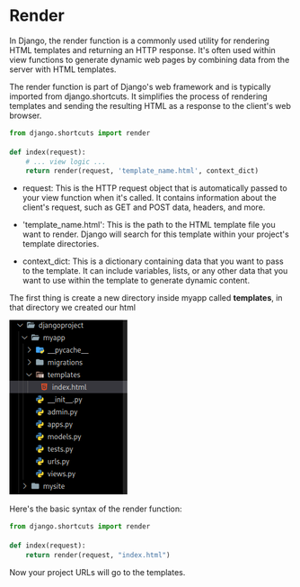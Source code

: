 # Render

In Django, the render function is a commonly used utility for rendering HTML templates
and returning an HTTP response. It's often used within view functions to generate dynamic
web pages by combining data from the server with HTML templates.

The render function is part of Django's web framework and is typically imported from django.shortcuts.
It simplifies the process of rendering templates and sending the resulting HTML as a response to the
client's web browser.

```py
from django.shortcuts import render

def index(request):
    # ... view logic ...
    return render(request, 'template_name.html', context_dict)
```

* request: This is the HTTP request object that is automatically passed to your view function when it's called. It contains information about the client's request, such as GET and POST data, headers, and more.

* 'template_name.html': This is the path to the HTML template file you want to render. Django will search for this template within your project's template directories.

* context_dict: This is a dictionary containing data that you want to pass to the template. It can include variables, lists, or any other data that you want to use within the template to generate dynamic content.

The first thing is create a new directory inside myapp called **templates**, in that directory
we created our html

![templates](./img/templates.png)

Here's the basic syntax of the render function:

```py
from django.shortcuts import render

def index(request):
    return render(request, "index.html")
```

Now your project URLs will go to the templates.
